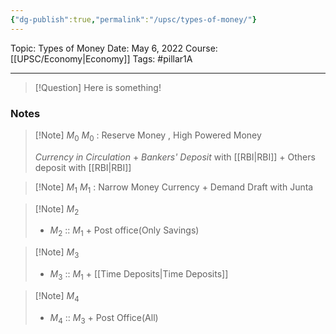 ```yaml
---
{"dg-publish":true,"permalink":"/upsc/types-of-money/"}
---
```


Topic: Types of Money
Date: May 6, 2022
Course:[[UPSC/Economy\|Economy]]
Tags: #pillar1A

---

> [!Question]
> Here is something! 


### Notes
 > [!Note] $M_0$
 > $M_0$ : Reserve Money , High Powered Money
 > 
 > *Currency in Circulation* + *Bankers' Deposit* with [[RBI\|RBI]] + Others deposit with [[RBI\|RBI]]

>[!Note] $M_1$
>$M_1$ : Narrow Money 
>Currency + Demand Draft with Junta

>[!Note] $M_2$
>- $M_2$ :: $M_1$ + Post office(Only Savings)

>[!Note] $M_3$
>- $M_3$ :: $M_1$ + [[Time Deposits\|Time Deposits]]

>[!Note] $M_4$
>- $M_4$ :: $M_3$ + Post Office(All)











